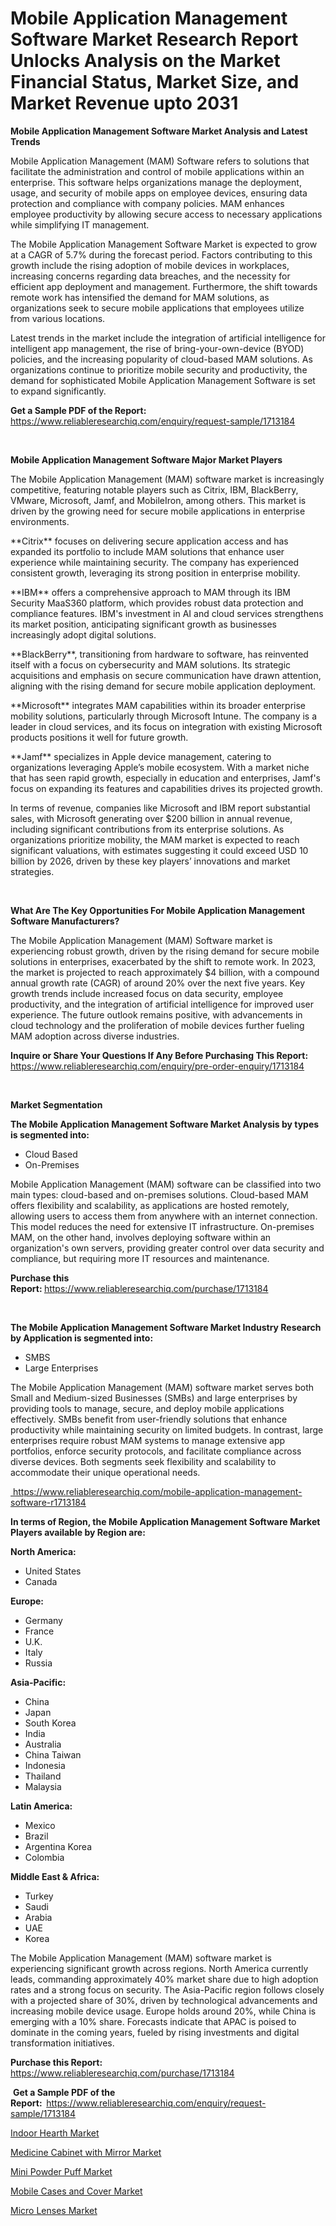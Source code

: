 <p><h1>Mobile Application Management Software Market Research Report Unlocks Analysis on the Market Financial Status, Market Size, and Market Revenue upto 2031</h1></p><p><strong>Mobile Application Management Software Market Analysis and Latest Trends</strong></p>
<p><p>Mobile Application Management (MAM) Software refers to solutions that facilitate the administration and control of mobile applications within an enterprise. This software helps organizations manage the deployment, usage, and security of mobile apps on employee devices, ensuring data protection and compliance with company policies. MAM enhances employee productivity by allowing secure access to necessary applications while simplifying IT management.</p><p>The Mobile Application Management Software Market is expected to grow at a CAGR of 5.7% during the forecast period. Factors contributing to this growth include the rising adoption of mobile devices in workplaces, increasing concerns regarding data breaches, and the necessity for efficient app deployment and management. Furthermore, the shift towards remote work has intensified the demand for MAM solutions, as organizations seek to secure mobile applications that employees utilize from various locations.</p><p>Latest trends in the market include the integration of artificial intelligence for intelligent app management, the rise of bring-your-own-device (BYOD) policies, and the increasing popularity of cloud-based MAM solutions. As organizations continue to prioritize mobile security and productivity, the demand for sophisticated Mobile Application Management Software is set to expand significantly.</p></p>
<p><strong>Get a Sample PDF of the Report:&nbsp;</strong> <a href="https://www.reliableresearchiq.com/enquiry/request-sample/1713184?utm_campaign=1807&utm_medium=2&utm_source=Github&utm_content=ia&utm_term=22102024&utm_id=mobile-application-management-software">https://www.reliableresearchiq.com/enquiry/request-sample/1713184</a></p>
<p>&nbsp;</p>
<p><strong>Mobile Application Management Software Major Market Players</strong></p>
<p><p>The Mobile Application Management (MAM) software market is increasingly competitive, featuring notable players such as Citrix, IBM, BlackBerry, VMware, Microsoft, Jamf, and MobileIron, among others. This market is driven by the growing need for secure mobile applications in enterprise environments.</p><p>**Citrix** focuses on delivering secure application access and has expanded its portfolio to include MAM solutions that enhance user experience while maintaining security. The company has experienced consistent growth, leveraging its strong position in enterprise mobility.</p><p>**IBM** offers a comprehensive approach to MAM through its IBM Security MaaS360 platform, which provides robust data protection and compliance features. IBM's investment in AI and cloud services strengthens its market position, anticipating significant growth as businesses increasingly adopt digital solutions.</p><p>**BlackBerry**, transitioning from hardware to software, has reinvented itself with a focus on cybersecurity and MAM solutions. Its strategic acquisitions and emphasis on secure communication have drawn attention, aligning with the rising demand for secure mobile application deployment.</p><p>**Microsoft** integrates MAM capabilities within its broader enterprise mobility solutions, particularly through Microsoft Intune. The company is a leader in cloud services, and its focus on integration with existing Microsoft products positions it well for future growth.</p><p>**Jamf** specializes in Apple device management, catering to organizations leveraging Apple’s mobile ecosystem. With a market niche that has seen rapid growth, especially in education and enterprises, Jamf's focus on expanding its features and capabilities drives its projected growth.</p><p>In terms of revenue, companies like Microsoft and IBM report substantial sales, with Microsoft generating over $200 billion in annual revenue, including significant contributions from its enterprise solutions. As organizations prioritize mobility, the MAM market is expected to reach significant valuations, with estimates suggesting it could exceed USD 10 billion by 2026, driven by these key players’ innovations and market strategies.</p></p>
<p>&nbsp;</p>
<p><strong>What Are The Key Opportunities For Mobile Application Management Software Manufacturers?</strong></p>
<p><p>The Mobile Application Management (MAM) Software market is experiencing robust growth, driven by the rising demand for secure mobile solutions in enterprises, exacerbated by the shift to remote work. In 2023, the market is projected to reach approximately $4 billion, with a compound annual growth rate (CAGR) of around 20% over the next five years. Key growth trends include increased focus on data security, employee productivity, and the integration of artificial intelligence for improved user experience. The future outlook remains positive, with advancements in cloud technology and the proliferation of mobile devices further fueling MAM adoption across diverse industries.</p></p>
<p><strong>Inquire or Share Your Questions If Any Before Purchasing This Report:</strong> <a href="https://www.reliableresearchiq.com/enquiry/pre-order-enquiry/1713184?utm_campaign=1807&utm_medium=2&utm_source=Github&utm_content=ia&utm_term=22102024&utm_id=mobile-application-management-software">https://www.reliableresearchiq.com/enquiry/pre-order-enquiry/1713184</a></p>
<p>&nbsp;</p>
<p><strong>Market Segmentation</strong></p>
<p><strong>The Mobile Application Management Software Market Analysis by types is segmented into:</strong></p>
<p><ul><li>Cloud Based</li><li>On-Premises</li></ul></p>
<p><p>Mobile Application Management (MAM) software can be classified into two main types: cloud-based and on-premises solutions. Cloud-based MAM offers flexibility and scalability, as applications are hosted remotely, allowing users to access them from anywhere with an internet connection. This model reduces the need for extensive IT infrastructure. On-premises MAM, on the other hand, involves deploying software within an organization's own servers, providing greater control over data security and compliance, but requiring more IT resources and maintenance.</p></p>
<p><strong>Purchase this Report:&nbsp;</strong><a href="https://www.reliableresearchiq.com/purchase/1713184?utm_campaign=1807&utm_medium=2&utm_source=Github&utm_content=ia&utm_term=22102024&utm_id=mobile-application-management-software">https://www.reliableresearchiq.com/purchase/1713184</a></p>
<p>&nbsp;</p>
<p><strong>The Mobile Application Management Software Market Industry Research by Application is segmented into:</strong></p>
<p><ul><li>SMBS</li><li>Large Enterprises</li></ul></p>
<p><p>The Mobile Application Management (MAM) software market serves both Small and Medium-sized Businesses (SMBs) and large enterprises by providing tools to manage, secure, and deploy mobile applications effectively. SMBs benefit from user-friendly solutions that enhance productivity while maintaining security on limited budgets. In contrast, large enterprises require robust MAM systems to manage extensive app portfolios, enforce security protocols, and facilitate compliance across diverse devices. Both segments seek flexibility and scalability to accommodate their unique operational needs.</p></p>
<p><a href="https://www.reliableresearchiq.com/mobile-application-management-software-r1713184?utm_campaign=1807&utm_medium=2&utm_source=Github&utm_content=ia&utm_term=22102024&utm_id=mobile-application-management-software">&nbsp;https://www.reliableresearchiq.com/mobile-application-management-software-r1713184</a></p>
<p><strong>In terms of Region, the Mobile Application Management Software Market Players available by Region are:</strong></p>
<p>
    <p> <strong> North America: </strong>
        <ul>
            <li>United States</li>
            <li>Canada</li>
        </ul>
        </p> 
    <p> <strong> Europe: </strong>
        <ul>
            <li>Germany</li>
            <li>France</li>
            <li>U.K.</li>
            <li>Italy</li>
            <li>Russia</li>
        </ul>
        </p> 
    <p> <strong> Asia-Pacific: </strong>
        <ul>
            <li>China</li>
            <li>Japan</li>
            <li>South Korea</li>
            <li>India</li>
            <li>Australia</li>
            <li>China Taiwan</li>
            <li>Indonesia</li>
            <li>Thailand</li>
            <li>Malaysia</li>
        </ul>
        </p> 
    <p> <strong> Latin America: </strong>
        <ul>
            <li>Mexico</li>
            <li>Brazil</li>
            <li>Argentina Korea</li>
            <li>Colombia</li>
        </ul>
        </p> 
    <p> <strong> Middle East & Africa: </strong>
        <ul>
            <li>Turkey</li>
            <li>Saudi</li>
            <li>Arabia</li>
            <li>UAE</li>
            <li>Korea</li>
        </ul>
    </p>
    </p>
<p><p>The Mobile Application Management (MAM) software market is experiencing significant growth across regions. North America currently leads, commanding approximately 40% market share due to high adoption rates and a strong focus on security. The Asia-Pacific region follows closely with a projected share of 30%, driven by technological advancements and increasing mobile device usage. Europe holds around 20%, while China is emerging with a 10% share. Forecasts indicate that APAC is poised to dominate in the coming years, fueled by rising investments and digital transformation initiatives.</p></p>
<p><strong>Purchase this Report: </strong><a href="https://www.reliableresearchiq.com/purchase/1713184?utm_campaign=1807&utm_medium=2&utm_source=Github&utm_content=ia&utm_term=22102024&utm_id=mobile-application-management-software">https://www.reliableresearchiq.com/purchase/1713184</a></p>
<p>&nbsp;<strong>Get a Sample PDF of the Report:&nbsp;&nbsp;</strong><a href="https://www.reliableresearchiq.com/enquiry/request-sample/1713184?utm_campaign=1807&utm_medium=2&utm_source=Github&utm_content=ia&utm_term=22102024&utm_id=mobile-application-management-software">https://www.reliableresearchiq.com/enquiry/request-sample/1713184</a></p>
<p><strong></strong></p>
<p><p><a href="https://www.linkedin.com/pulse/indoor-hearth-market-evolution-regional-adaptations-5rabc?utm_campaign=1807&utm_medium=2&utm_source=Github&utm_content=ia&utm_term=22102024&utm_id=mobile-application-management-software">Indoor Hearth Market</a></p><p><a href="https://www.linkedin.com/pulse/global-medicine-cabinet-mirror-industry-analysis-share-awonc?utm_campaign=1807&utm_medium=2&utm_source=Github&utm_content=ia&utm_term=22102024&utm_id=mobile-application-management-software">Medicine Cabinet with Mirror Market</a></p><p><a href="https://www.linkedin.com/pulse/global-mini-powder-puff-market-analysis-key-trends-future-wcszc?utm_campaign=1807&utm_medium=2&utm_source=Github&utm_content=ia&utm_term=22102024&utm_id=mobile-application-management-software">Mini Powder Puff Market</a></p><p><a href="https://www.linkedin.com/pulse/insights-mobile-cases-cover-market-players-size-geographical-b1s2c?utm_campaign=1807&utm_medium=2&utm_source=Github&utm_content=ia&utm_term=22102024&utm_id=mobile-application-management-software">Mobile Cases and Cover Market</a></p><p><a href="https://www.linkedin.com/pulse/surfing-micro-lenses-wave-riding-market-currents-2031-gjlvc?utm_campaign=1807&utm_medium=2&utm_source=Github&utm_content=ia&utm_term=22102024&utm_id=mobile-application-management-software">Micro Lenses Market</a></p></p>